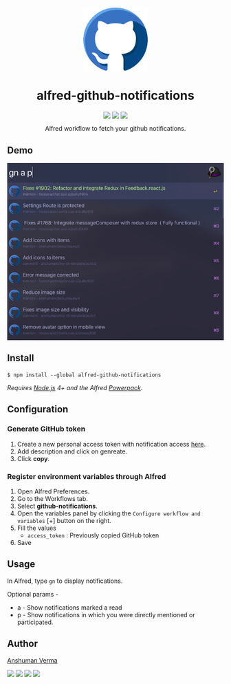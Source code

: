 <p align="center">
<img src="./icon.png" align="center" width="150">
</p>

<h1 align="center"> alfred-github-notifications </h1>
<p align="center">
  <img src="https://img.shields.io/npm/v/alfred-github-notifications.svg?style=for-the-badge" align="center">
  <img src="https://img.shields.io/npm/dt/alfred-github-notifications.svg?style=for-the-badge" align="center">
  <img src="https://img.shields.io/github/license/anshumanv/alfred-github-notifications.svg?style=for-the-badge" align="center">
</p>


<p align="center">Alfred workflow to fetch your github notifications.</p>


## Demo

<img src="./demo.png" align="center">


## Install

```
$ npm install --global alfred-github-notifications
```

*Requires [Node.js](https://nodejs.org) 4+ and the Alfred [Powerpack](https://www.alfredapp.com/powerpack/).*


## Configuration

### Generate GitHub token

1. Create a new personal access token with notification access [here](https://github.com/settings/tokens/new).
2. Add description and click on genreate.
3. Click **copy**.


### Register environment variables through Alfred

1. Open Alfred Preferences.
2. Go to the Workflows tab.
3. Select **github-notifications**.
4. Open the variables panel by clicking the `Configure workflow and variables` [+] button on the right.
5. Fill the values
    - `access_token` : Previously copied GitHub token
6. Save


## Usage

In Alfred, type `gn` to display notifications.

Optional params - 

* a - Show notifications marked a read
* p - Show notifications in which you were directly mentioned or participated.


## Author

[Anshuman Verma](https://github.com/anshumanv)

[<img src="https://image.flaticon.com/icons/svg/185/185961.svg" width="35" padding="10">](https://twitter.com/Anshumaniac12)
[<img src="https://image.flaticon.com/icons/svg/185/185964.svg" width="35" padding="10">](https://linkedin.com/in/anshumanv12)
[<img src="https://image.flaticon.com/icons/svg/185/185981.svg" width="35" padding="10">](https://www.facebook.com/anshumanv12)
[<img src="https://image.flaticon.com/icons/svg/985/985680.svg" width="35" padding="10">](https://www.paypal.me/anshumanverma)
